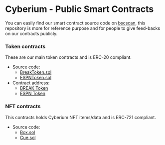 # Cyberium - Public Smart Contracts

You can easily find our smart contract source code on [bscscan](https://bscscan.com/), this repository is more for reference purpose and for people to give feed-backs on our contracts publicly.

### Token contracts

These are our main token contracts and is ERC-20 compliant.

* Source code:
  - [BreakToken.sol](contracts/erc20/BreakToken.sol)
  - [ESPNToken.sol](contracts/erc20/ESPNToken.sol)
* Contract address:
  - [BREAK Token](https://bscscan.com/address/0x9c6111565A31BD89B77A2f7C5D4b307cB6854161)
  - [ESPN Token](https://bscscan.com/address/0x43B4Ab6231b7E4d1fAacc8F22c66113dec7280A1)

### NFT contracts

This contracts holds Cyberium NFT items/data and is ERC-721 compliant.

* Source code:
  - [Box.sol](contracts/erc721/Box.sol)
  - [Cue.sol](contracts/erc721/Cue.sol)
